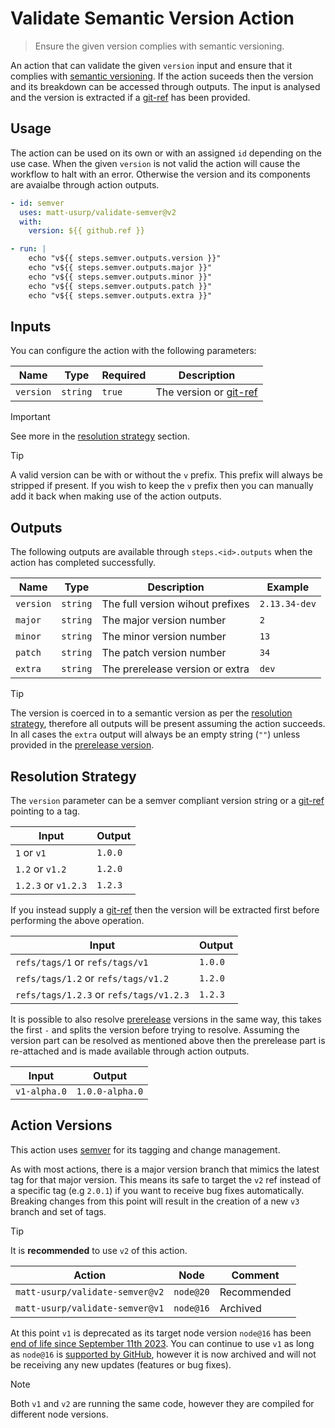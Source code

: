 # Validate Semantic Version Action

> Ensure the given version complies with semantic versioning.

An action that can validate the given `version` input and ensure that it complies with [semantic versioning](http://semver.org/).
If the action suceeds then the version and its breakdown can be accessed through outputs.
The input is analysed and the version is extracted if a [git-ref](https://git-scm.com/book/en/v2/Git-Internals-Git-References) has been provided.

## Usage

The action can be used on its own or with an assigned `id` depending on the use case.
When the given `version` is not valid the action will cause the workflow to halt with an error.
Otherwise the version and its components are avaialbe through action outputs.

```yaml
- id: semver
  uses: matt-usurp/validate-semver@v2
  with:
    version: ${{ github.ref }}

- run: |
    echo "v${{ steps.semver.outputs.version }}"
    echo "v${{ steps.semver.outputs.major }}"
    echo "v${{ steps.semver.outputs.minor }}"
    echo "v${{ steps.semver.outputs.patch }}"
    echo "v${{ steps.semver.outputs.extra }}"
```

## Inputs

You can configure the action with the following parameters:

| Name | Type | Required | Description |
| ---- | ---- | -------- | ----------- |
| `version` | `string` | `true` | The version or [git-ref](https://git-scm.com/book/en/v2/Git-Internals-Git-References) |

> [!IMPORTANT]
> See more in the [resolution strategy](#resolution-strategy) section.

> [!TIP]
> A valid version can be with or without the `v` prefix.
> This prefix will always be stripped if present.
> If you wish to keep the `v` prefix then you can manually add it back when making use of the action outputs.

## Outputs

The following outputs are available through `steps.<id>.outputs` when the action has completed successfully.

| Name | Type | Description | Example |
| ---- | --- | ------------ | ------- |
| `version` | `string` | The full version wihout prefixes | `2.13.34-dev` |
| `major` | `string` | The major version number | `2` |
| `minor` | `string` | The minor version number | `13` |
| `patch` | `string` | The patch version number | `34` |
| `extra` | `string` | The prerelease version or extra | `dev` |

> [!TIP]
> The version is coerced in to a semantic version as per the [resolution strategy](#resolution-strategy), therefore all outputs will be present assuming the action succeeds.
> In all cases the `extra` output will always be an empty string (`""`) unless provided in the [prerelease version](https://semver.org/#spec-item-9).

## Resolution Strategy

The `version` parameter can be a semver compliant version string or a [git-ref](https://git-scm.com/book/en/v2/Git-Internals-Git-References) pointing to a tag.

| Input | Output |
| ----- | ------ |
| `1` or `v1` | `1.0.0` |
| `1.2` or `v1.2` | `1.2.0` |
| `1.2.3` or `v1.2.3` | `1.2.3` |

If you instead supply a [git-ref](https://git-scm.com/book/en/v2/Git-Internals-Git-References) then the version will be extracted first before performing the above operation.

| Input | Output |
| ----- | ------ |
| `refs/tags/1` or `refs/tags/v1` | `1.0.0` |
| `refs/tags/1.2` or `refs/tags/v1.2` | `1.2.0` |
| `refs/tags/1.2.3` or `refs/tags/v1.2.3` | `1.2.3` |

It is possible to also resolve [prerelease](https://semver.org/#spec-item-9) versions in the same way, this takes the first `-` and splits the version before trying to resolve.
Assuming the version part can be resolved as mentioned above then the prerelease part is re-attached and is made available through action outputs.

| Input | Output |
| ----- | ------ |
| `v1-alpha.0` | `1.0.0-alpha.0` |

## Action Versions

This action uses [semver](https://semver.org/) for its tagging and change management.

As with most actions, there is a major version branch that mimics the latest tag for that major version.
This means its safe to target the `v2` ref instead of a specific tag (e.g `2.0.1`) if you want to receive bug fixes automatically.
Breaking changes from this point will result in the creation of a new `v3` branch and set of tags.

> [!TIP]
> It is **recommended** to use `v2` of this action.

| Action | Node | Comment |
| ------ | ---- | ------- |
| `matt-usurp/validate-semver@v2` | `node@20` | Recommended |
| `matt-usurp/validate-semver@v1` | `node@16` | Archived |

At this point `v1` is deprecated as its target node version `node@16` has been [end of life since September 11th 2023](https://nodejs.org/en/blog/announcements/nodejs16-eol).
You can continue to use `v1` as long as `node@16` is [supported by GitHub](https://github.blog/changelog/2023-09-22-github-actions-transitioning-from-node-16-to-node-20), however it is now archived and will not be receiving any new updates (features or bug fixes).

> [!NOTE]
> Both `v1` and `v2` are running the same code, however they are compiled for different node versions.
